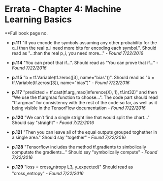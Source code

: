 # Errata - Chapter 4: Machine Learning Basics

**Full book page no.

* **p.111** "If you encode the symbols assuming any other probability for the q_i than the real p_i need more bits for encoding each symbol.". Should read as "...than the real p_i, you need more..." - _Found 7/22/2016_

* **p.114** "You can proof that if...". Should read as "You can prove that if..." - _Found 7/22/2016_

* **p.115** "b = tf.Variable(tf.zeros([3], name="bias"))". Should read as "b = tf.Variable(tf.zeros([3]), name="bias")" - _Found 7/22/2016_

* **p.117** "predicted = tf.cast(tf.arg_max(inference(X), 1), tf.int32)" and then "We use the tf.argmax function to choose...". The code part should read "tf.argmax" for consistency with the rest of the code so far, as well as it being visible in the TensorFlow documentation - _Found 7/22/2016_

* **p.120** "We can’t find a single stright line that would split the chart..." Should say "straight" - _Found 7/22/2016_

* **p.121** "Then you can leave all of the equal outputs grouped toghether in a single area." Should say "together" - _Found 7/22/2016_

* **p.128** "Tensorflow includes the method tf.gradients to simbolically computate the gradients..." Should say "symbolically compute" - _Found 7/22/2016_

* **p.129** "loss = cross<sub>e</sub>ntropy L3, y_expected)" Should read as "cross_entropy" - _Found 7/22/2016_
